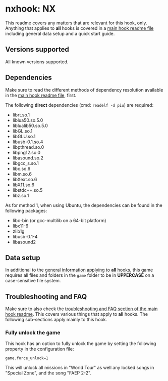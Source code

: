 # nxhook: NX
This readme covers any matters that are relevant for this hook, only. Anything that applies to **all** hooks is covered
in a [main hook readme file](../hook.md) including general data setup and a quick start guide.

## Versions supported
All known versions supported.

## Dependencies
Make sure to read the different methods of dependency resolution available in the [main hook readme file](../hook.md),
first.

The following **direct** dependencies (cmd: `readelf -d piu`) are required:
* librt.so.1
* liblua50.so.5.0
* liblualib50.so.5.0
* libGL.so.1
* libGLU.so.1
* libusb-0.1.so.4
* libpthread.so.0
* libpng12.so.0
* libasound.so.2
* libgcc_s.so.1
* libc.so.6
* libm.so.6
* libXext.so.6
* libX11.so.6
* libstdc++.so.5
* libz.so.1

As for method 1, when using Ubuntu, the dependencies can be found in the following packages:
* libc-bin (or gcc-multilib on a 64-bit platform)
* libx11-6
* zlib1g
* libusb-0.1-4
* libasound2

## Data setup
In additional to the [general information applying to **all** hooks](../hook.md#data-setup), this game requires all
files and folders in the `game` folder to be in **UPPERCASE** on a case-sensitive file system.

## Troubleshooting and FAQ
Make sure to also check the
[troubleshooting and FAQ section of the main hook readme](../hook.md#troubleshooting-and-faq). This covers various
things that apply to **all** hooks. The following sub-sections apply mainly to this hook.

### Fully unlock the game
This hook has an option to fully unlock the game by setting the following property in the configuration file:
```text
game.force_unlock=1
```

This will unlock all missions in "World Tour" as well any locked songs in "Special Zone", and the song "FAEP 2-2".